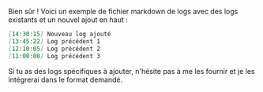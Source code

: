 Bien sûr ! Voici un exemple de fichier markdown de logs avec des logs existants et un nouvel ajout en haut :

```markdown
[14:30:15] Nouveau log ajouté
[13:45:22] Log précédent 1
[12:10:05] Log précédent 2
[11:00:00] Log précédent 3
```

Si tu as des logs spécifiques à ajouter, n'hésite pas à me les fournir et je les intégrerai dans le format demandé.